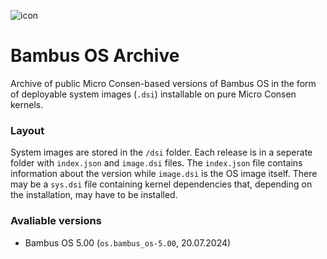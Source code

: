 ![icon](https://media.discordapp.net/attachments/1165612747128582146/1265238016268570705/bambus_os_icon.png?ex=66a0c83a&is=669f76ba&hm=12ce6d1535ea833051348a017db792c6ae09fe7bdf684b314928ea12fb8f27be&=&format=webp&quality=lossless&width=308&height=308)

# Bambus OS Archive
Archive of public Micro Consen-based versions of Bambus OS in the form of deployable system images (`.dsi`) installable on pure Micro Consen kernels.

### Layout
System images are stored in the `/dsi` folder. Each release is in a seperate folder with `index.json` and `image.dsi` files.
The `index.json` file contains information about the version while `image.dsi` is the OS image itself. There may be a `sys.dsi` file containing kernel dependencies that, depending on the installation, may have to be installed.

### Avaliable versions
- Bambus OS 5.00 (`os.bambus_os-5.00`, 20.07.2024)